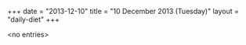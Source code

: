 +++
date = "2013-12-10"
title = "10 December 2013 (Tuesday)"
layout = "daily-diet"
+++

\<no entries\>